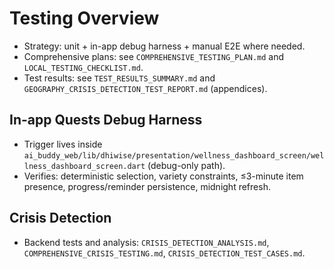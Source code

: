 # Testing Overview

- Strategy: unit + in-app debug harness + manual E2E where needed.
- Comprehensive plans: see `COMPREHENSIVE_TESTING_PLAN.md` and `LOCAL_TESTING_CHECKLIST.md`.
- Test results: see `TEST_RESULTS_SUMMARY.md` and `GEOGRAPHY_CRISIS_DETECTION_TEST_REPORT.md` (appendices).

## In-app Quests Debug Harness
- Trigger lives inside `ai_buddy_web/lib/dhiwise/presentation/wellness_dashboard_screen/wellness_dashboard_screen.dart` (debug-only path).
- Verifies: deterministic selection, variety constraints, ≤3-minute item presence, progress/reminder persistence, midnight refresh.

## Crisis Detection
- Backend tests and analysis: `CRISIS_DETECTION_ANALYSIS.md`, `COMPREHENSIVE_CRISIS_TESTING.md`, `CRISIS_DETECTION_TEST_CASES.md`.
